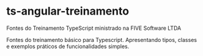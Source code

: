# ts-angular-treinamento
Fontes do Treinamento TypeScript ministrado na FIVE Software LTDA

Fontes do treinamento básico para Typescript. Apresentando tipos, classes e exemplos práticos de funcionalidades simples. 
